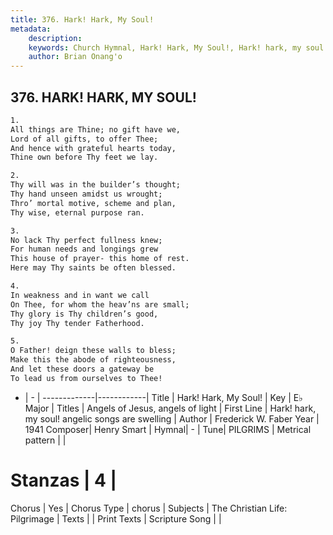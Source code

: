 ```yaml
---
title: 376. Hark! Hark, My Soul!
metadata:
    description: 
    keywords: Church Hymnal, Hark! Hark, My Soul!, Hark! hark, my soul! angelic songs are swelling, Angels of Jesus, angels of light
    author: Brian Onang'o
---
```



## 376. HARK! HARK, MY SOUL!

```txt
1.
All things are Thine; no gift have we,
Lord of all gifts, to offer Thee;
And hence with grateful hearts today,
Thine own before Thy feet we lay.

2.
Thy will was in the builder’s thought;
Thy hand unseen amidst us wrought;
Thro’ mortal motive, scheme and plan,
Thy wise, eternal purpose ran.

3.
No lack Thy perfect fullness knew;
For human needs and longings grew
This house of prayer- this home of rest.
Here may Thy saints be often blessed.

4.
In weakness and in want we call
On Thee, for whom the heav’ns are small;
Thy glory is Thy children’s good,
Thy joy Thy tender Fatherhood.

5.
O Father! deign these walls to bless;
Make this the abode of righteousness,
And let these doors a gateway be
To lead us from ourselves to Thee!
```

- |   -  |
-------------|------------|
Title | Hark! Hark, My Soul! |
Key | E♭ Major |
Titles | Angels of Jesus, angels of light |
First Line | Hark! hark, my soul! angelic songs are swelling |
Author | Frederick W. Faber
Year | 1941
Composer| Henry Smart |
Hymnal|  - |
Tune| PILGRIMS |
Metrical pattern | |
# Stanzas | 4 |
Chorus | Yes |
Chorus Type | chorus |
Subjects | The Christian Life: Pilgrimage |
Texts |  |
Print Texts | 
Scripture Song |  |
  
